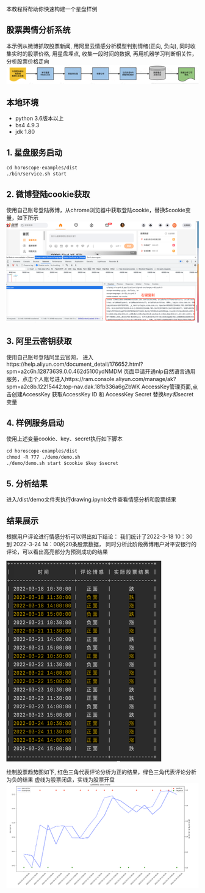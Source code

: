 本教程将帮助你快速构建一个星盘样例

## 股票舆情分析系统
本示例从微博抓取股票新闻, 用阿里云情感分析模型判别情绪(正向, 负向), 同时收集实时的股票价格, 用星盘埋点, 收集一段时间的数据, 再用机器学习判断相关性，分析股票价格走向
![img_3.png](img_3.png)

## 本地环境
+ python 3.6版本以上
+ bs4 4.9.3
+ jdk 1.80

## 1. 星盘服务启动
```shell
cd horoscope-examples/dist
./bin/service.sh start
```

## 2. 微博登陆cookie获取
使用自己账号登陆微博，从chrome浏览器中获取登陆cookie，替换$cookie变量，如下所示
![img_2.png](img_2.png)
## 3. 阿里云密钥获取
使用自己账号登陆阿里云官网，
进入https://help.aliyun.com/document_detail/176652.html?spm=a2c6h.12873639.0.0.462d5100ydNMDM
页面申请开通nlp自然语言通用服务，点击个人账号进入https://ram.console.aliyun.com/manage/ak?spm=a2c8b.12215442.top-nav.dak.18fb336a6gZbWK
AccessKey管理页面,点击创建AccessKey
获取AccessKey ID 和 AccessKey Secret 替换$key和$secret变量

## 4. 样例服务启动
使用上述变量cookie、key、secret执行如下脚本
```shell
cd horoscope-examples/dist
chmod -R 777 ./demo/demo.sh
./demo/demo.sh start $cookie $key $secret
```
## 5. 分析结果
进入/dist/demo文件夹执行drawing.ipynb文件查看情感分析和股票结果

## 结果展示
根据用户评论进行情感分析可以得出如下结论：
我们统计了2022-3-18 10：30 到 2022-3-24 14：00的20条股票数据，
同时分析此阶段微博用户对平安银行的评论，可以看出高亮部分为预测成功的结果

![img_5.png](img_5.png)

绘制股票趋势图如下, 红色三角代表评论分析为正的结果，绿色三角代表评论分析为负的结果
虚线为股票闭盘，实线为股票开盘
![img.png](img.png)
